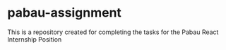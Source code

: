 # pabau-assignment
This is a repository created for completing the tasks for the Pabau React Internship Position
